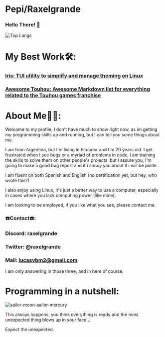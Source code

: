 # Pepi/Raxelgrande
### Hello There! 👾
![Top Langs](https://github-readme-stats.vercel.app/api/top-langs/?username=raxelgrande&layout=pie&theme=dracula)
# My Best Work🛠️:
### [Iris: TUI utility to simplify and manage theming on Linux](https://github.com/Raxelgrande/Iris)
### [Awesome Touhou: Awesome Markdown list for everything related to the Touhou games franchise](https://github.com/Raxelgrande/awesome-touhou)

# About Me🧙‍♂️:
Welcome to my profile, I don't have much to show right now, as im getting my programming skills up and running, but I can tell you some things about me. 

I am from Argentina, but I'm living in Ecuador and I'm 20 years old. I get frustrated when I see bugs or a myriad of problems in code, I am training the skills to solve them on other people's projects, but I assure you, I'm going to make a good bug report and if i annoy you about it i will be polite.


I am fluent on both Spanish and English (no certification yet, but hey, who wrote this?)

I also enjoy using Linux, it's just a better way to use a computer, especially in cases where you lack computing power (like mine).

I am looking to be employed, if you like what you see, please contact me.

### ☎️Contact☎️:
### Discord: raxelgrande
### Twitter: @raxelgrande
### Mail: lucasvbm2@gmail.com
I am only answering in those three, and in here of course.


# Programming in a nutshell:
![sailor-moon-sailor-mercury](https://github.com/Raxelgrande/raxelgrande/assets/93939943/146f3421-910d-499b-8835-ce94abc55ab2)

This always happens, you think everything is ready and the most unexpected thing blows up in your face...

Expect the unexpected.
